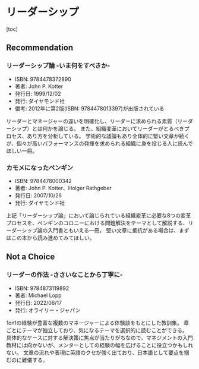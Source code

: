 # リーダーシップ

[toc]

## Recommendation

### リーダーシップ論 -いま何をすべきか-

- ISBN: 9784478372890
- 著者: John P. Kotter
- 発行日: 1999/12/02
- 発行: ダイヤモンド社
- 備考: 2012年に第2版(ISBN: 9784478013397)が出版されている

リーダーとマネージャーの違いを明確化し、リーダーに求められる素質（リーダーシップ）とは何かを論じる。
また、組織変革においてリーダーがとるべきプロセス、あり方を分析している。
学術的な議論もあり全体的に堅い文章が続くが、個々が高いパフォーマンスの発揮を求められる組織に身を投じる人に読んでほしい一冊。

### カモメになったペンギン

- ISBN: 9784478000342
- 著者: John P. Kotter、Holger Rathgeber
- 発行日: 2007/10/26
- 発行: ダイヤモンド社

上記「リーダーシップ論」において論じられている組織変革に必要な8つの変革プロセスを、ペンギンのコロニーにおける問題解決をテーマとして解説する、リーダーシップ論の入門書ともいえる一冊。
堅い文章に抵抗がある場合は、まずはこの本から読み進めてみてほしい。

## Not a Choice

### リーダーの作法 -ささいなことから丁寧に-

- ISBN: 9784873119892
- 著者: Michael Lopp
- 発行日: 2022/06/17
- 発行: オライリー・ジャパン

1on1の経験が豊富な複数のマネージャーによる体験談をもとにした教訓集。
章ごとにテーマが独立しており、気になるテーマを選択的に読むことができる。
具体的なケースに対する解決策に焦点が当たりがちなので、マネジメントの入門教材には向かないが、メンターとしての経験の幅を広げることに役立つかもしれない。
文章の流れや表現に英語のクセが強く出ており、日本語として要点を掴むのに難儀する。
